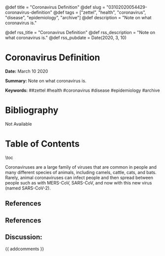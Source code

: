 @def title = "Coronavirus Definition"
@def slug = "03102020054429-coronavirus-definition"
@def tags = ["zettel", "health", "coronavirus", "disease", "epidemiology", "archive"]
@def description = "Note on what coronavirus is."

@def rss_title = "Coronavirus Definition"
@def rss_description = "Note on what coronavirus is."
@def rss_pubdate = Date(2020, 3, 10)


Coronavirus Definition
=========

**Date:** March 10 2020

**Summary:** Note on what coronavirus is.

**Keywords:** ##zettel #health #coronavirus #disease #epidemiology  #archive

Bibliography
==========

Not Available

Table of Contents
=========

\toc

Coronaviruses are a large family of viruses that are common in people and many different species of animals, including camels, cattle, cats, and bats. Rarely, animal coronaviruses can infect people and then spread between people such as with MERS-CoV, SARS-CoV, and now with this new virus (named SARS-CoV-2).

## References

## References
## Discussion: 

{{ addcomments }}

